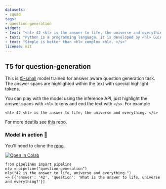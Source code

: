 ```yaml
---
datasets:
- squad
tags:
- question-generation
widget:
- text: "<hl> 42 <hl> is the answer to life, the universe and everything. </s>"
- text: "Python is a programming language. It is developed by <hl> Guido Van Rossum <hl>. </s>"
- text: "Simple is better than <hl> complex <hl>. </s>"
license: mit
---
```


## T5 for question-generation
This is [t5-small](https://arxiv.org/abs/1910.10683) model trained for answer aware question generation task. The answer spans are highlighted within the text with special highlight tokens. 

You can play with the model using the inference API, just highlight the answer spans with `<hl>` tokens and end the text with `</s>`. For example

`<hl> 42 <hl> is the answer to life, the universe and everything. </s>`

For more deatils see [this](https://github.com/patil-suraj/question_generation) repo.

### Model in action 🚀

You'll need to clone the [repo](https://github.com/patil-suraj/question_generation).

[![Open In Colab](https://colab.research.google.com/assets/colab-badge.svg)](https://colab.research.google.com/github/patil-suraj/question_generation/blob/master/question_generation.ipynb)

```python3
from pipelines import pipeline
nlp = pipeline("question-generation")
nlp("42 is the answer to life, universe and everything.")
=> [{'answer': '42', 'question': 'What is the answer to life, universe and everything?'}]
```